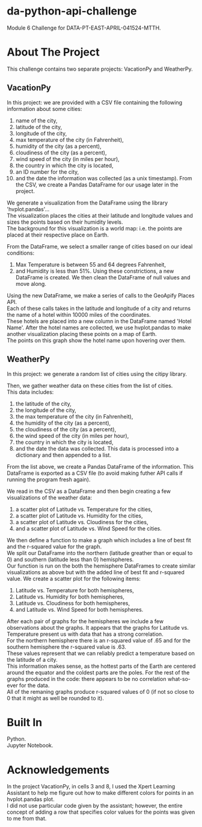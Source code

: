 # da-python-api-challenge
Module 6 Challenge for DATA-PT-EAST-APRIL-041524-MTTH.

# About The Project
This challenge contains two separate projects: VacationPy and WeatherPy.

## VacationPy

In this project: we are provided with a CSV file containing the following information about some cities:
1. name of the city,
2. latitude of the city,
3. longitude of the city,
4. max temperature of the city (in Fahrenheit),
5. humidity of the city (as a percent),
6. cloudiness of the city (as a percent),
7. wind speed of the city (in miles per hour),
8. the country in which the city is located,
9. an ID number for the city,
10. and the date the information was collected (as a unix timestamp).
From the CSV, we create a Pandas DataFrame for our usage later in the project.

We generate a visualization from the DataFrame using the library 'hvplot.pandas'...  
The visualization places the cities at their latitude and longitude values and sizes the points based on their humidity levels.  
The background for this visualization is a world map: i.e. the points are placed at their respective place on Earth.

From the DataFrame, we select a smaller range of cities based on our ideal conditions:
1. Max Temperature is between 55 and 64 degrees Fahrenheit,
2. and Humidity is less than 51%.
Using these constrictions, a new DataFrame is created.
We then clean the DataFrame of null values and move along.

Using the new DataFrame, we make a series of calls to the GeoApify Places API.  
Each of these calls takes in the latitude and longitude of a city and returns the name of a hotel within 10000 miles of the coordinates.  
These hotels are placed into a new column in the DataFrame named 'Hotel Name'.
After the hotel names are collected, we use hvplot.pandas to make another visualization placing these points on a map of Earth.  
The points on this graph show the hotel name upon hovering over them.  

## WeatherPy

In this project: we generate a random list of cities using the citipy library.

Then, we gather weather data on these cities from the list of cities.  
This data includes:
1. the latitude of the city,
2. the longitude of the city,
3. the max temperature of the city (in Fahrenheit),
4. the humidity of the city (as a percent),
5. the cloudiness of the city (as a percent),
6. the wind speed of the city (in miles per hour),
7. the country in which the city is located,
8. and the date the data was collected.
This data is processed into a dictionary and then appended to a list.

From the list above, we create a Pandas DataFrame of the information.
This DataFrame is exported as a CSV file (to avoid making futher API calls if running the program fresh again).

We read in the CSV as a DataFrame and then begin creating a few visualizations of the weather data:
1. a scatter plot of Latitude vs. Temperature for the cities,
2. a scatter plot of Latitude vs. Humidity for the cities,
3. a scatter plot of Latitude vs. Cloudiness for the cities,
4. and a scatter plot of Latitude vs. Wind Speed for the cities.

We then define a function to make a graph which includes a line of best fit and the r-squared value for the graph.  
We split our DataFrame into the northern (latitude greather than or equal to 0) and southern (latitude less than 0) hemispheres.  
Our function is run on the both the hemisphere DataFrames to create similar visualizations as above but with the added line of best fit and r-squared value.
We create a scatter plot for the following items:
1. Latitude vs. Temperature for both hemispheres,
2. Latitude vs. Humidity for both hemispheres,
3. Latitude vs. Cloudiness for both hemispheres,
4. and Latitude vs. Wind Speed for both hemispheres.

After each pair of graphs for the hemispheres we include a few observations about the graphs.
It appears that the graphs for Latitude vs. Temperature present us with data that has a strong correlation.  
For the northern hemisphere there is an r-squared value of .65 and for the southern hemisphere the r-squared value is .63.  
These values represent that we can reliably predict a temperature based on the latitude of a city.  
This information makes sense, as the hottest parts of the Earth are centered around the equator and the coldest parts are the poles.
For the rest of the graphs produced in the code: there appears to be no correlation what-so-ever for the data.  
All of the remaning graphs produce r-squared values of 0 (if not so close to 0 that it might as well be rounded to it).

# Built In
Python.  
Jupyter Notebook.  

# Acknowledgements

In the project VacationPy, in cells 3 and 8, I used the Xpert Learning Assistant to help me figure out how to make different colors for points in an hvplot.pandas plot.  
I did not use particular code given by the assistant; however, the entire concept of adding a row that specifies color values for the points was given to me from that.
